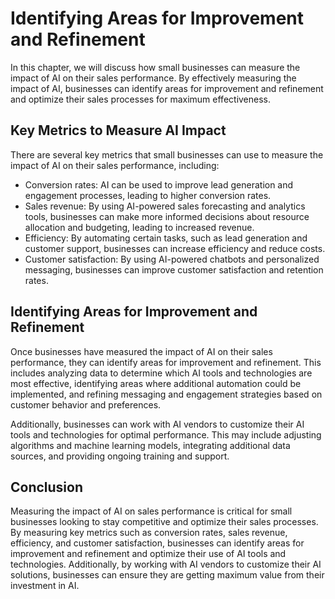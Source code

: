 Identifying Areas for Improvement and Refinement
=====================================================================================================

In this chapter, we will discuss how small businesses can measure the impact of AI on their sales performance. By effectively measuring the impact of AI, businesses can identify areas for improvement and refinement and optimize their sales processes for maximum effectiveness.

Key Metrics to Measure AI Impact
--------------------------------

There are several key metrics that small businesses can use to measure the impact of AI on their sales performance, including:

* Conversion rates: AI can be used to improve lead generation and engagement processes, leading to higher conversion rates.
* Sales revenue: By using AI-powered sales forecasting and analytics tools, businesses can make more informed decisions about resource allocation and budgeting, leading to increased revenue.
* Efficiency: By automating certain tasks, such as lead generation and customer support, businesses can increase efficiency and reduce costs.
* Customer satisfaction: By using AI-powered chatbots and personalized messaging, businesses can improve customer satisfaction and retention rates.

Identifying Areas for Improvement and Refinement
------------------------------------------------

Once businesses have measured the impact of AI on their sales performance, they can identify areas for improvement and refinement. This includes analyzing data to determine which AI tools and technologies are most effective, identifying areas where additional automation could be implemented, and refining messaging and engagement strategies based on customer behavior and preferences.

Additionally, businesses can work with AI vendors to customize their AI tools and technologies for optimal performance. This may include adjusting algorithms and machine learning models, integrating additional data sources, and providing ongoing training and support.

Conclusion
----------

Measuring the impact of AI on sales performance is critical for small businesses looking to stay competitive and optimize their sales processes. By measuring key metrics such as conversion rates, sales revenue, efficiency, and customer satisfaction, businesses can identify areas for improvement and refinement and optimize their use of AI tools and technologies. Additionally, by working with AI vendors to customize their AI solutions, businesses can ensure they are getting maximum value from their investment in AI.


